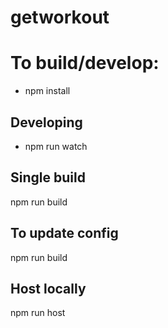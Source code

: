 # getworkout
# To build/develop:
* npm install

## Developing
* npm run watch

## Single build
npm run build

## To update config
npm run build

## Host locally
npm run host
